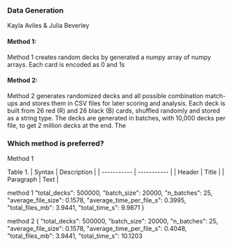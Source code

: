 ### Data Generation

Kayla Aviles & Julia Beverley

#### Method 1:
Method 1 creates random decks by generated a numpy array of numpy arrays. Each card is encoded as 0 and 1s


#### Method 2:
Method 2 generates randomized decks and all possible combination match-ups and stores them in CSV files for later scoring and analysis. Each deck is built from 26 red (R) and 26 black (B) cards, shuffled randomly and stored as a string type. The decks are generated in batches, with 10,000 decks per file, to get 2 million decks at the end. The 


### Which method is preferred?
Method 1


Table 1.
| Syntax | Description |
| ----------- | ----------- |
| Header | Title |
| Paragraph | Text |

method 1
  "total_decks": 500000,
  "batch_size": 20000,
  "n_batches": 25,
  "average_file_size": 0.1578,
  "average_time_per_file_s": 0.3995,
  "total_files_mb": 3.9441,
  "total_time_s": 9.9871
}

method 2
{
  "total_decks": 500000,
  "batch_size": 20000,
  "n_batches": 25,
  "average_file_size": 0.1578,
  "average_time_per_file_s": 0.4048,
  "total_files_mb": 3.9441,
  "total_time_s": 10.1203